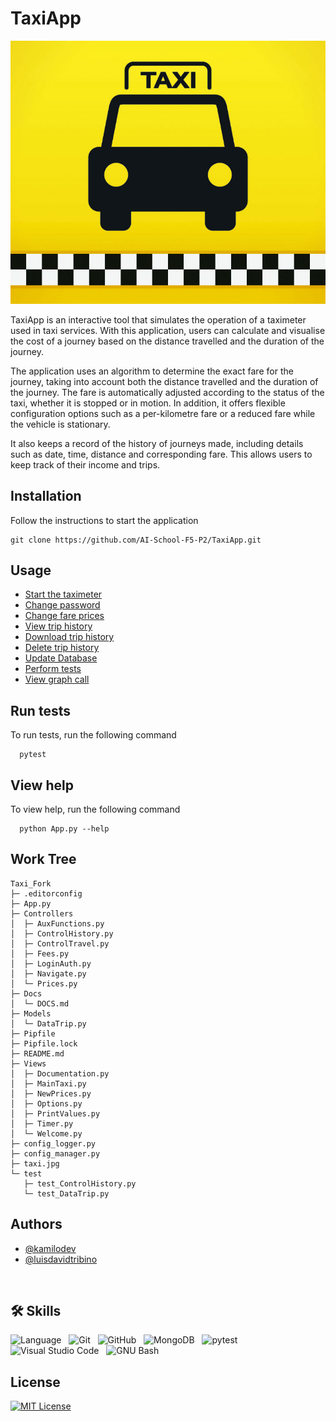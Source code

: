 # TaxiApp

![TaxiApp](taxi.jpg)

TaxiApp is an interactive tool that simulates the operation of a taximeter used in taxi services. With this application, users can calculate and visualise the cost of a journey based on the distance travelled and the duration of the journey.

The application uses an algorithm to determine the exact fare for the journey, taking into account both the distance travelled and the duration of the journey. The fare is automatically adjusted according to the status of the taxi, whether it is stopped or in motion. In addition, it offers flexible configuration options such as a per-kilometre fare or a reduced fare while the vehicle is stationary.

It also keeps a record of the history of journeys made, including details such as date, time, distance and corresponding fare. This allows users to keep track of their income and trips.

## Installation

Follow the instructions to start the application

```
git clone https://github.com/AI-School-F5-P2/TaxiApp.git
```

## Usage

- [Start the taximeter](/Docs/DOCS.md#start-the-taximeter)
- [Change password](/Docs/DOCS.md#change-password)
- [Change fare prices](/Docs/DOCS.md#change-fare-prices)
- [View trip history](/Docs/DOCS.md#view-trip-history)
- [Download trip history](/Docs/DOCS.md#download-trip-history)
- [Delete trip history](/Docs/DOCS.md#delete-trip-history)
- [Update Database](/Docs/DOCS.md#update-database)
- [Perform tests](/Docs/DOCS.md#perform-tests)
- [View graph call](/Docs/DOCS.md#view-graph-call)

## Run tests

To run tests, run the following command

```
  pytest
```

## View help

To view help, run the following command

```
  python App.py --help
```

## Work Tree

```
Taxi_Fork
├─ .editorconfig
├─ App.py
├─ Controllers
│  ├─ AuxFunctions.py
│  ├─ ControlHistory.py
│  ├─ ControlTravel.py
│  ├─ Fees.py
│  ├─ LoginAuth.py
│  ├─ Navigate.py
│  └─ Prices.py
├─ Docs
│  └─ DOCS.md
├─ Models
│  └─ DataTrip.py
├─ Pipfile
├─ Pipfile.lock
├─ README.md
├─ Views
│  ├─ Documentation.py
│  ├─ MainTaxi.py
│  ├─ NewPrices.py
│  ├─ Options.py
│  ├─ PrintValues.py
│  ├─ Timer.py
│  └─ Welcome.py
├─ config_logger.py
├─ config_manager.py
├─ taxi.jpg
└─ test
   ├─ test_ControlHistory.py
   └─ test_DataTrip.py

```

## Authors

- [@kamilodev](https://github.com/kamilodev)
- [@luisdavidtribino](https://github.com/luisdavidtribino)

<br>

## 🛠 Skills

![Language](https://img.shields.io/badge/Language-Python-red?logo=python&logoColor=white&color=green)&nbsp;&nbsp;
![Git](https://img.shields.io/badge/Git-red?logo=git&logoColor=white&color=red)&nbsp;&nbsp;
![GitHub](https://img.shields.io/badge/GitHub-red?logo=github&logoColor=white&color=black)&nbsp;&nbsp;
![MongoDB](https://img.shields.io/badge/MongoDB-green?logo=mongodb&logoColor=white&color=green)&nbsp;&nbsp;
![pytest](https://img.shields.io/badge/pytest-purple?logo=pytest&logoColor=white&color=purple)&nbsp;&nbsp;
![Visual Studio Code](https://img.shields.io/badge/Visual%20Studio%20Code-blue?logo=visual-studio-code&logoColor=white&color=blue)&nbsp;&nbsp;
![GNU Bash](https://img.shields.io/badge/GNU%20Bash-orange?logo=gnu-bash&logoColor=white&color=orange)

## License

[![MIT License](https://img.shields.io/badge/License-MIT-green.svg)](https://choosealicense.com/licenses/mit/)
